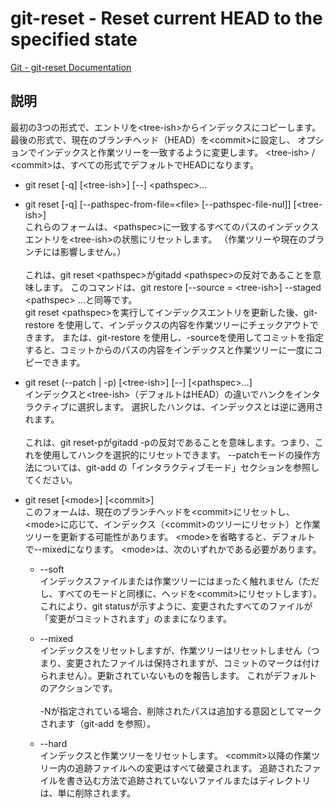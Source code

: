 # git-reset - Reset current HEAD to the specified state

[Git - git-reset Documentation](https://git-scm.com/docs/git-reset)

## 説明
最初の3つの形式で、エントリを\<tree-ish>からインデックスにコピーします。
最後の形式で、現在のブランチヘッド（HEAD）を\<commit>に設定し、
オプションでインデックスと作業ツリーを一致するように変更します。 
\<tree-ish> / \<commit>は、すべての形式でデフォルトでHEADになります。

* git reset [-q] [\<tree-ish>] [--] \<pathspec>…​
* git reset [-q] [--pathspec-from-file=\<file> [--pathspec-file-nul]] [\<tree-ish>]  
これらのフォームは、\<pathspec>に一致するすべてのパスのインデックスエントリを\<tree-ish>の状態にリセットします。 （作業ツリーや現在のブランチには影響しません。）<br><br>これは、git reset \<pathspec>がgitadd \<pathspec>の反対であることを意味します。 このコマンドは、git restore [--source = \<tree-ish>] --staged \<pathspec> ...と同等です。<br>git reset \<pathspec>を実行してインデックスエントリを更新した後、git-restore を使用して、インデックスの内容を作業ツリーにチェックアウトできます。 または、git-restore を使用し、-sourceを使用してコミットを指定すると、コミットからのパスの内容をインデックスと作業ツリーに一度にコピーできます。

* git reset (--patch | -p) [\<tree-ish>] [--] [\<pathspec>…​]  
インデックスと\<tree-ish>（デフォルトはHEAD）の違いでハンクをインタラクティブに選択します。 選択したハンクは、インデックスとは逆に適用されます。<br><br>これは、git reset-pがgitadd -pの反対であることを意味します。つまり、これを使用してハンクを選択的にリセットできます。 --patchモードの操作方法については、git-add の「インタラクティブモード」セクションを参照してください。

* git reset [\<mode>] [\<commit>]  
このフォームは、現在のブランチヘッドを\<commit>にリセットし、\<mode>に応じて、インデックス（\<commit>のツリーにリセット）と作業ツリーを更新する可能性があります。 \<mode>を省略すると、デフォルトで--mixedになります。 \<mode>は、次のいずれかである必要があります。

  * --soft  
  インデックスファイルまたは作業ツリーにはまったく触れません（ただし、すべてのモードと同様に、ヘッドを\<commit>にリセットします）。 これにより、git statusが示すように、変更されたすべてのファイルが「変更がコミットされます」のままになります。
  
  * --mixed  
インデックスをリセットしますが、作業ツリーはリセットしません（つまり、変更されたファイルは保持されますが、コミットのマークは付けられません）。更新されていないものを報告します。 これがデフォルトのアクションです。<br><br>-Nが指定されている場合、削除されたパスは追加する意図としてマークされます（git-add を参照）。  

  * --hard  
  インデックスと作業ツリーをリセットします。 \<commit>以降の作業ツリー内の追跡ファイルへの変更はすべて破棄されます。 追跡されたファイルを書き込む方法で追跡されていないファイルまたはディレクトリは、単に削除されます。
